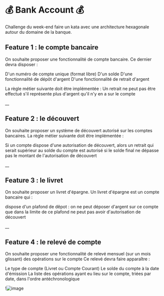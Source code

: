 # 💰 Bank Account 💰

Challenge du week-end faire un kata avec une architecture hexagonale autour du domaine de la banque.


## Feature 1 : le compte bancaire
On souhaite proposer une fonctionnalité de compte bancaire.
Ce dernier devra disposer :

D'un numéro de compte unique (format libre)
D'un solde
D'une fonctionnalité de dépôt d'argent
D'une fonctionnalité de retrait d'argent

La règle métier suivante doit être implémentée :
Un retrait ne peut pas être effectué s'il représente plus d'argent qu'il n'y en a sur le compte

__

## Feature 2 : le découvert
On souhaite proposer un système de découvert autorisé sur les comptes bancaires.
La règle métier suivante doit être implémentée :

Si un compte dispose d'une autorisation de découvert, alors un retrait qui serait supérieur au solde du compte est autorisé
si le solde final ne dépasse pas le montant de l'autorisation de découvert

__

## Feature 3 : le livret
On souhaite proposer un livret d'épargne.
Un livret d'épargne est un compte bancaire qui :

dispose d'un plafond de dêpot : on ne peut déposer d'argent sur ce compte que dans la limite de ce plafond
ne peut pas avoir d'autorisation de découvert

__

## Feature 4 : le relevé de compte
On souhaite proposer une fonctionnalité de relevé mensuel (sur un mois glissant) des opérations sur le compte
Ce relevé devra faire apparaître :

Le type de compte (Livret ou Compte Courant)
Le solde du compte à la date d'émission
La liste des opérations ayant eu lieu sur le compte, triées par date, dans l'ordre antéchronologique

!![image](https://github.com/user-attachments/assets/6ca3f739-7301-40d2-8251-019a07b8598b)
